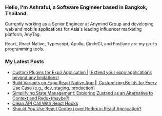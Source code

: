 ### Hello, I'm Ashraful, a Software Engineer based in Bangkok, Thailand.

Currently working as a Senior Engineer at Anymind Group and developing web and mobile applications for Asia's leading Influencer marketing platform, AnyTag. 

React, React Native, Typescript, Apollo, CircleCI, and Fastlane are my go-to programming tools. 

### My Latest Posts
- [Custom Plugins for Expo Application || Extend your expo applications beyond any limitations!](https://imasharaful.medium.com/custom-plugins-for-expo-application-a17b7f889483)
- [Build Variants on Expo React Native App || Customizing Builds for Every Use Case (e.g., dev, staging, production)](https://medium.com/@imasharaful/build-variants-on-expo-react-native-app-b35cd276be26)
- [Simplifying State Management: Exploring Zustand as an Alternative to Context and Redux(maybe?)](https://medium.com/swlh/simplifying-state-management-exploring-zustand-as-an-alternative-to-context-and-redux-maybe-7a61a6a732c5)
- [Clean API Call With React Hooks](https://medium.com/better-programming/clean-api-call-with-react-hooks-3bd6438a375a)
- [Should You Use React Context over Redux in React Application?](https://medium.com/swlh/should-you-use-react-context-over-redux-in-react-application-6163c2da614a)
